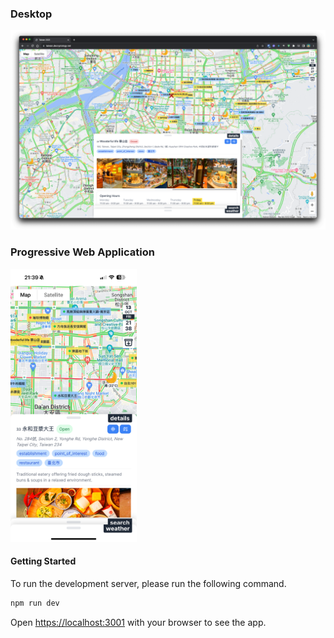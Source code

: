 ### Desktop
[![screenshot](screenshot.png)](https://taiwan.decryptology.net)

### Progressive Web Application
<img src="mobile-screenshot.png" alt="Progressive Web Application" width="40%" />

#### Getting Started
To run the development server, please run the following command.

```bash
npm run dev
```

Open [https://localhost:3001](http://localhost:3000) with your browser to see the app.

